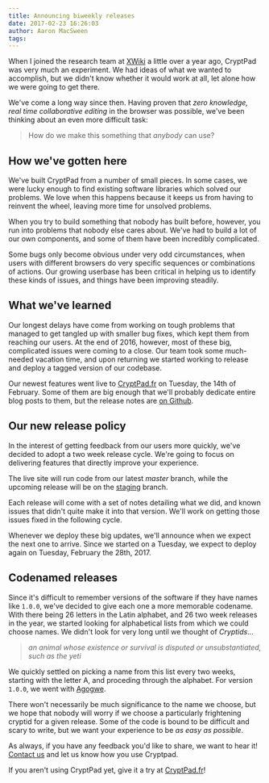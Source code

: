 ```yaml
---
title: Announcing biweekly releases
date: 2017-02-23 16:26:03
author: Aaron MacSween
tags:
---
```


When I joined the research team at [XWiki](http://www.xwiki.com/en/team/) a little over a year ago, CryptPad was very much an experiment.
We had ideas of what we wanted to accomplish, but we didn't know whether it would work at all, let alone how we were going to get there.

We've come a long way since then.
Having proven that _zero knowledge, real time collaborative editing_ in the browser was possible, we've been thinking about an even more difficult task:

> How do we make this something that _anybody_ can use?

## How we've gotten here

We've built CryptPad from a number of small pieces.
In some cases, we were lucky enough to find existing software libraries which solved our problems.
We love when this happens because it keeps us from having to reinvent the wheel, leaving more time for unsolved problems.

When you try to build something that nobody has built before, however, you run into problems that nobody else cares about.
We've had to build a lot of our own components, and some of them have been incredibly complicated.

Some bugs only become obvious under very odd circumstances, when users with different browsers do very specific sequences or combinations of actions.
Our growing userbase has been critical in helping us to identify these kinds of issues, and things have been improving steadily.

## What we've learned

Our longest delays have come from working on tough problems that managed to get tangled up with smaller bug fixes, which kept them from reaching our users.
At the end of 2016, however, most of these big, complicated issues were coming to a close.
Our team took some much-needed vacation time, and upon returning we started working to release and deploy a tagged version of our codebase.

Our newest features went live to [CryptPad.fr](https://cryptpad.fr) on Tuesday, the 14th of February.
Some of them are big enough that we'll probably dedicate entire blog posts to them, but the release notes are [on Github](https://github.com/xwiki-labs/cryptpad/tree/1.0.0).

## Our new release policy

In the interest of getting feedback from our users more quickly, we've decided to adopt a two week release cycle.
We're going to focus on delivering features that directly improve your experience.

The live site will run code from our latest _master_ branch, while the upcoming release will be on the [staging](https://github.com/xwiki-labs/cryptpad/tree/staging) branch.

Each release will come with a set of notes detailing what we did, and known issues that didn't quite make it into that version.
We'll work on getting those issues fixed in the following cycle.

Whenever we deploy these big updates, we'll announce when we expect the next one to arrive.
Since we started on a Tuesday, we expect to deploy again on Tuesday, February the 28th, 2017.

## Codenamed releases

Since it's difficult to remember versions of the software if they have names like `1.0.0`, we've decided to give each one a more memorable codename.
With there being 26 letters in the Latin alphabet, and 26 two week releases in the year, we started looking for alphabetical lists from which we could choose names.
We didn't look for very long until we thought of _Cryptids_...

> _an animal whose existence or survival is disputed or unsubstantiated, such as the yeti_

We quickly settled on picking a name from this list every two weeks, starting with the letter A, and proceding through the alphabet.
For version `1.0.0`, we went with [Agogwe](https://en.wikipedia.org/wiki/Agogwe).

There won't necessarily be much significance to the name we choose, but we hope that nobody will worry if we choose a particularly frightening cryptid for a given release.
Some of the code is bound to be difficult and scary to write, but we want your experience to be _as easy as possible_.

As always, if you have any feedback you'd like to share, we want to hear it!
[Contact us](https://cryptpad.fr/contact.html) and let us know how you use Cryptpad.

If you aren't using CryptPad yet, give it a try at [CryptPad.fr](https://cryptpad.fr)!

